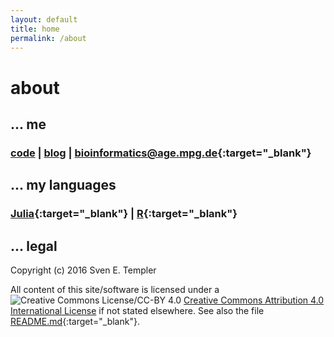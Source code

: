 ```yaml
---
layout: default
title: home
permalink: /about
---
```


# about

## ... me

### [code](code/) | [blog](blog/) | [bioinformatics@age.mpg.de](https://mpg-age-bioinformatics.github.io){:target="_blank"}

## ... my languages

### [Julia](http://julialang.org){:target="_blank"} | [R](https://www.r-project.org){:target="_blank"}

## ... legal

Copyright (c) 2016 Sven E. Templer

All content of this site/software is licensed under a
![Creative Commons License/CC-BY 4.0](https://i.creativecommons.org/l/by/4.0/80x15.png) 
[Creative Commons Attribution 4.0 International License](http://creativecommons.org/licenses/by/4.0/) 
if not stated elsewhere. See also the file [README.md](https://github.com/setempler/setempler.github.io){:target="_blank"}.

